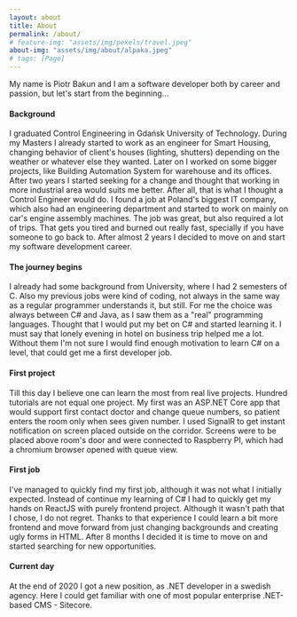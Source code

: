 ```yaml
---
layout: about
title: About
permalink: /about/
# feature-img: "assets/img/pexels/travel.jpeg"
about-img: "assets/img/about/alpaka.jpeg"
# tags: [Page]
---
```



My name is Piotr Bakun and I am a software developer both by career and passion, but let's start from the beginning...
#### Background
I graduated Control Engineering in Gdańsk University of Technology. During my Masters I already started to work as an engineer for Smart Housing, changing behavior of client's houses (lighting, shutters) depending on the weather or whatever else they wanted. Later on I worked on some bigger projects, like Building Automation System for warehouse and its offices. After two years I started seeking for a change and thought that working in more industrial area would suits me better. After all, that is what I thought a Control Engineer would do. I found a job at Poland's biggest IT company, which also had an engineering department and started to work on mainly on car's engine assembly machines. The job was great, but also required a lot of trips. That gets you tired and burned out really fast, specially if you have someone to go back to. After almost 2 years I&nbsp;decided to move on and start my software development career.
#### The journey begins
I already had some background from University, where I had 2 semesters of C. Also my previous jobs were kind of coding, not always in the same way as a regular programmer understands it, but still. For me the choice was always between C# and Java, as I saw them as a "real" programming languages. Thought that I would put my bet on C# and started learning it. I must say that lonely evening in hotel on business trip helped me a lot. Without them I'm not sure I would find enough motivation to learn C# on a level, that could get me a first developer job.
#### First project
Till this day I believe one can learn the most from real live projects. Hundred tutorials are not equal one project. My first was an ASP.NET Core app that would support first contact doctor and change queue numbers, so patient enters the room only when sees given number. I used SignalR to get instant notification on screen placed outside on the corridor. Screens were to be placed above room's door and were connected to Raspberry PI, which had a chromium browser opened with queue view.
#### First job
I've managed to quickly find my first job, although it was not what I initially expected. Instead of continue my learning of C# I had to quickly get my hands on ReactJS with purely frontend project. Although it wasn't path that I chose, I do not regret. Thanks to that experience I could learn a bit more frontend and move forward from just changing backgrounds and creating ugly forms in HTML. After 8 months I decided it is time to move on and started searching for new opportunities.
#### Current day
At the end of 2020 I got a new position, as .NET developer in a swedish agency. Here I could get familiar with one of most popular enterprise .NET-based CMS - Sitecore.
